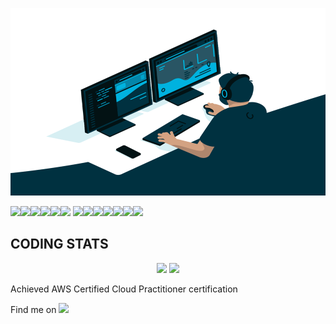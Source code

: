 <p align="center">
<img alt="GIF" src="https://github.com/ajannat/ajannat/blob/main/gifs/code.gif?raw=true" width="600" height="300" />
</p>
<p><img src="https://img.shields.io/badge/java-%23ED8B00.svg?&style=for-the-badge&logo=java&logoColor=white"/><img src="https://img.shields.io/badge/javascript%20-%23323330.svg?&style=for-the-badge&logo=javascript&logoColor=%23F7DF1E"/><img src="https://img.shields.io/badge/spring%20-%236DB33F.svg?&style=for-the-badge&logo=spring&logoColor=white"/><img src="https://img.shields.io/badge/node.js%20-%2343853D.svg?&style=for-the-badge&logo=node.js&logoColor=white"/><img src="https://img.shields.io/badge/express.js%20-%23404d59.svg?&style=for-the-badge"/><img src="https://img.shields.io/badge/mysql-%2300f.svg?&style=for-the-badge&logo=mysql&logoColor=white"/> <img src ="https://img.shields.io/badge/oracle%20-%23F00000.svg?&style=for-the-badge&logo=oracle&logoColor=white" /><img src="https://img.shields.io/badge/docker%20-%230db7ed.svg?&style=for-the-badge&logo=docker&logoColor=white"/><img src="https://img.shields.io/badge/apache%20-%23D42029.svg?&style=for-the-badge&logo=apache&logoColor=white"/><img src="https://img.shields.io/badge/nginx%20-%23009639.svg?&style=for-the-badge&logo=nginx&logoColor=white"/><img src="https://img.shields.io/badge/jenkins%20-%232C5263.svg?&style=for-the-badge&logo=jenkins&logoColor=white"/><img src="https://img.shields.io/badge/git%20-%23F05033.svg?&style=for-the-badge&logo=git&logoColor=white"/><img src="https://img.shields.io/badge/github%20-%23121011.svg?&style=for-the-badge&logo=github&logoColor=white"/>
</p>

## CODING STATS

<p align = "center">
<img src="https://github-readme-stats.vercel.app/api?username=MoshiurShuvo10&count_private=true&include_all_commits=true&show_icons=true&theme=gotham&line_height=27&hide_border=true">
<img src="https://github-readme-stats.vercel.app/api/top-langs/?username=azrindipu&show_icons=true&hide=&theme=gotham&line_height=27&hide_border=true">

</p>
Achieved AWS Certified Cloud Practitioner certification

<p>Find me on <a href="https://www.linkedin.com/in/md-moshiur-rahman-84b208165/"><img src="https://img.shields.io/badge/linkedin%20-%230077B5.svg?&style=for-the-badge&logo=linkedin&logoColor=white"/></a></p>
